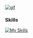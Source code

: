 [![gif](gif2.gif)](https://github.com/Prince-GH/Prince-GH/blob/main/index.html)
### Skills

<p align="left">

[![My Skills](https://skillicons.dev/icons?i=c,java,html,css,bootstrap,javascript,php,github,git,mysql,aws,typescript,python,nextjs,react,materialui,figma,firebase,express,mongodb,nodejs,appwrite,tailwind,vscode,threejs,redux,redis,prisma,netlify,vercel,vite,md,,&=5)](https://skillicons.dev)







